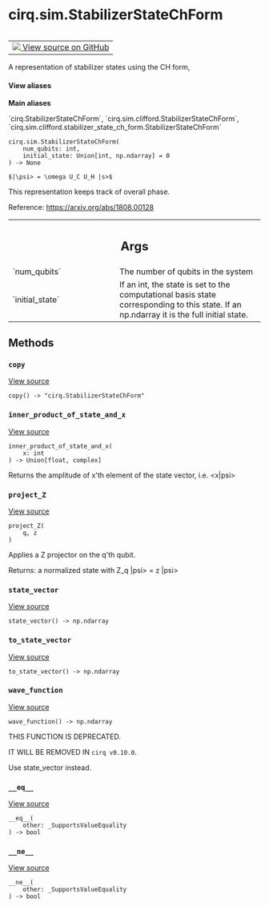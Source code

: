<div itemscope itemtype="http://developers.google.com/ReferenceObject">
<meta itemprop="name" content="cirq.sim.StabilizerStateChForm" />
<meta itemprop="path" content="Stable" />
<meta itemprop="property" content="__eq__"/>
<meta itemprop="property" content="__init__"/>
<meta itemprop="property" content="__ne__"/>
<meta itemprop="property" content="copy"/>
<meta itemprop="property" content="inner_product_of_state_and_x"/>
<meta itemprop="property" content="project_Z"/>
<meta itemprop="property" content="state_vector"/>
<meta itemprop="property" content="to_state_vector"/>
<meta itemprop="property" content="wave_function"/>
</div>

# cirq.sim.StabilizerStateChForm

<!-- Insert buttons and diff -->

<table class="tfo-notebook-buttons tfo-api" align="left">

<td>
  <a target="_blank" href="https://github.com/quantumlib/cirq/tree/master/cirq/sim/clifford/stabilizer_state_ch_form.py">
    <img src="https://www.tensorflow.org/images/GitHub-Mark-32px.png" />
    View source on GitHub
  </a>
</td>
</table>



A representation of stabilizer states using the CH form,

<section class="expandable">
  <h4 class="showalways">View aliases</h4>
  <p>
<b>Main aliases</b>
<p>`cirq.StabilizerStateChForm`, `cirq.sim.clifford.StabilizerStateChForm`, `cirq.sim.clifford.stabilizer_state_ch_form.StabilizerStateChForm`</p>
</p>
</section>

<pre class="devsite-click-to-copy prettyprint lang-py tfo-signature-link">
<code>cirq.sim.StabilizerStateChForm(
    num_qubits: int,
    initial_state: Union[int, np.ndarray] = 0
) -> None
</code></pre>



<!-- Placeholder for "Used in" -->

    $|\psi> = \omega U_C U_H |s>$

This representation keeps track of overall phase.

Reference: https://arxiv.org/abs/1808.00128

<!-- Tabular view -->
 <table class="responsive fixed orange">
<colgroup><col width="214px"><col></colgroup>
<tr><th colspan="2"><h2 class="add-link">Args</h2></th></tr>

<tr>
<td>
`num_qubits`
</td>
<td>
The number of qubits in the system
</td>
</tr><tr>
<td>
`initial_state`
</td>
<td>
If an int, the state is set to the computational
basis state corresponding to this state.
If an np.ndarray it is the full initial state.
</td>
</tr>
</table>



## Methods

<h3 id="copy"><code>copy</code></h3>

<a target="_blank" href="https://github.com/quantumlib/cirq/tree/master/cirq/sim/clifford/stabilizer_state_ch_form.py">View source</a>

<pre class="devsite-click-to-copy prettyprint lang-py tfo-signature-link">
<code>copy() -> "cirq.StabilizerStateChForm"
</code></pre>




<h3 id="inner_product_of_state_and_x"><code>inner_product_of_state_and_x</code></h3>

<a target="_blank" href="https://github.com/quantumlib/cirq/tree/master/cirq/sim/clifford/stabilizer_state_ch_form.py">View source</a>

<pre class="devsite-click-to-copy prettyprint lang-py tfo-signature-link">
<code>inner_product_of_state_and_x(
    x: int
) -> Union[float, complex]
</code></pre>

Returns the amplitude of x'th element of
the state vector, i.e. <x|psi> 

<h3 id="project_Z"><code>project_Z</code></h3>

<a target="_blank" href="https://github.com/quantumlib/cirq/tree/master/cirq/sim/clifford/stabilizer_state_ch_form.py">View source</a>

<pre class="devsite-click-to-copy prettyprint lang-py tfo-signature-link">
<code>project_Z(
    q, z
)
</code></pre>

Applies a Z projector on the q'th qubit.

Returns: a normalized state with Z_q |psi> = z |psi>

<h3 id="state_vector"><code>state_vector</code></h3>

<a target="_blank" href="https://github.com/quantumlib/cirq/tree/master/cirq/sim/clifford/stabilizer_state_ch_form.py">View source</a>

<pre class="devsite-click-to-copy prettyprint lang-py tfo-signature-link">
<code>state_vector() -> np.ndarray
</code></pre>




<h3 id="to_state_vector"><code>to_state_vector</code></h3>

<a target="_blank" href="https://github.com/quantumlib/cirq/tree/master/cirq/sim/clifford/stabilizer_state_ch_form.py">View source</a>

<pre class="devsite-click-to-copy prettyprint lang-py tfo-signature-link">
<code>to_state_vector() -> np.ndarray
</code></pre>




<h3 id="wave_function"><code>wave_function</code></h3>

<a target="_blank" href="https://github.com/quantumlib/cirq/tree/master/cirq/sim/clifford/stabilizer_state_ch_form.py">View source</a>

<pre class="devsite-click-to-copy prettyprint lang-py tfo-signature-link">
<code>wave_function() -> np.ndarray
</code></pre>

THIS FUNCTION IS DEPRECATED.

IT WILL BE REMOVED IN `cirq v0.10.0`.

Use state_vector instead.

<h3 id="__eq__"><code>__eq__</code></h3>

<a target="_blank" href="https://github.com/quantumlib/cirq/tree/master/cirq/value/value_equality.py">View source</a>

<pre class="devsite-click-to-copy prettyprint lang-py tfo-signature-link">
<code>__eq__(
    other: _SupportsValueEquality
) -> bool
</code></pre>




<h3 id="__ne__"><code>__ne__</code></h3>

<a target="_blank" href="https://github.com/quantumlib/cirq/tree/master/cirq/value/value_equality.py">View source</a>

<pre class="devsite-click-to-copy prettyprint lang-py tfo-signature-link">
<code>__ne__(
    other: _SupportsValueEquality
) -> bool
</code></pre>






